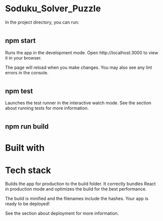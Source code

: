 # Soduku_Solver_Puzzle
In the project directory, you can run:

# <H2> npm start</H2>
Runs the app in the development mode.
Open http://localhost:3000 to view it in your browser.

The page will reload when you make changes.
You may also see any lint errors in the console.

# <H2> npm test</H2>
Launches the test runner in the interactive watch mode.
See the section about running tests for more information.

# <H2> npm run build</H2>

# Built with 
   # Tech stack
   
Builds the app for production to the build folder.
It correctly bundles React in production mode and optimizes the build for the best performance.

The build is minified and the filenames include the hashes.
Your app is ready to be deployed!

See the section about deployment for more information.
